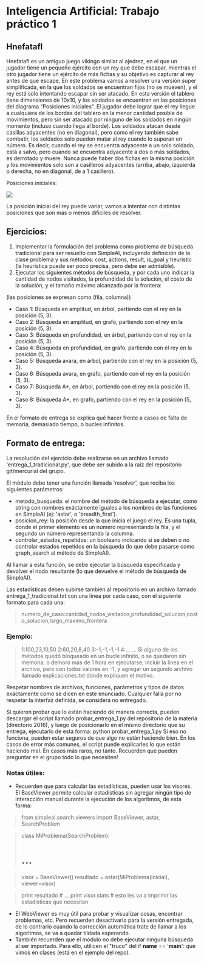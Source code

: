 # Inteligencia Artificial: Trabajo práctico 1

## Hnefatafl
Hnefatafl es un antiguo juego vikingo similar al ajedrez, en el que un jugador tiene un pequeño ejército con un rey que debe escapar, mientras el otro jugador tiene un ejército de más fichas y su objetivo es capturar al rey antes de que escape. En este problema vamos a resolver una versión super simplificada, en la que los soldados se encuentran fijos (no se mueven), y el rey está solo intentando escapar sin ser atacado.
En esta versión el tablero tiene dimensiones de 10x10, y los soldados se encuentran en las posiciones del diagrama “Posiciones iniciales”. El jugador debe lograr que el rey llegue a cualquiera de los bordes del tablero en la menor cantidad posible de movimientos, pero sin ser atacado por ninguno de los soldados en ningún momento (incluso cuando llega al borde).
Los soldados atacan desde casillas adyacentes (no en diagonal), pero como el rey también sabe combatir, los soldados solo pueden matar al rey cuando lo superan en número. Es decir, cuando el rey se encuentra adyacente a un solo soldado, está a salvo, pero cuando se encuentra adyacente a dos o más soldados, es derrotado y muere.
Nunca puede haber dos fichas en la misma posición y los movimientos solo son a casilleros adyacentes (arriba, abajo, izquierda o derecha, no en diagonal, de a 1 casillero).

Posiciones iniciales:

<img src="http://i.imgur.com/f4kMhwA.png" />

La posición inicial del rey puede variar, vamos a intentar con distintas posiciones que son más o menos difíciles de resolver.

## Ejercicios:

1. Implementar la formulación del problema como problema de búsqueda tradicional para ser resuelto con SimpleAI, incluyendo definición de la clase problema y sus métodos: cost, actions, result, is_goal y heuristic (la heurística puede ser poco precisa, pero debe ser admisible).
2. Ejecutar los siguientes métodos de búsqueda, y por cada uno indicar la cantidad de nodos visitados, la profundidad de la solución, el costo de la solución, y el tamaño máximo alcanzado por la frontera:

(las posiciones se expresan como (fila, columna))

* Caso 1: Búsqueda en amplitud, en árbol, partiendo con el rey en la posición (5, 3).
* Caso 2: Búsqueda en amplitud, en grafo, partiendo con el rey en la posición (5, 3).
* Caso 3: Búsqueda en profundidad, en árbol, partiendo con el rey en la posición (5, 3).
* Caso 4: Búsqueda en profundidad, en grafo, partiendo con el rey en la posición (5, 3).
* Caso 5: Búsqueda avara, en árbol, partiendo con el rey en la posición (5, 3).
* Caso 6: Búsqueda avara, en grafo, partiendo con el rey en la posición (5, 3).
* Caso 7: Búsqueda A*, en árbol, partiendo con el rey en la posición (5, 3).
* Caso 8: Búsqueda A*, en grafo, partiendo con el rey en la posición (5, 3).

En el formato de entrega se explica qué hacer frente a casos de falta de memoria, demasiado tiempo, o bucles infinitos.

## Formato de entrega:

La resolución del ejercicio debe realizarse en un archivo llamado 'entrega_1_tradicional.py', que debe ser subido a la raíz del repositorio git/mercurial del grupo.

El módulo debe tener una función llamada 'resolver', que reciba los siguientes parámetros:

* metodo_busqueda: el nombre del método de búsqueda a ejecutar, como string con nombres exáctamente iguales a los nombres de las funciones en SimpleAI (ej: 'astar', o 'breadth_first').
* posicion_rey: la posición desde la que inicia el juego el rey. Es una tupla, donde el primer elemento es un número representando la fila, y el segundo un número representando la columna.
* controlar_estados_repetidos: un booleano indicando si se deben o no controlar estados repetidos en la búsqueda (lo que debe pasarse como graph_search al método de SimpleAI).

Al llamar a esta función, se debe ejecutar la búsqueda especificada y devolver el nodo resultante (lo que devuelve el método de búsqueda de SimpleAI).

Las estadísticas deben subirse también al repositorio en un archivo llamado entrega_1_tradicional.txt con una linea por cada caso, con el siguiente formato para cada una:
> numero_de_caso:cantidad_nodos_visitados,profundidad_solucion,costo_solucion,largo_maximo_frontera

### Ejemplo:
> 1:100,23,10,50
> 2:60,20,8,40
> 3:-1,-1,-1,-1
> 4:...
...
Si alguno de los métodos quedó bloqueado en un bucle infinito, o se quedaron sin memoria, o demoró más de 1 hora en ejecutarse, incluir la linea en el archivo, pero con todos valores en -1, y agregar un segundo archivo llamado explicaciones.txt donde expliquen el motivo.

Respetar nombres de archivos, funciones, parámetros y tipos de datos exáctamente como se dicen en este enunciado. Cualquier falla por no respetar la interfaz definida, se considera no entregado.

Si quieren probar que lo están haciendo de manera correcta, pueden descargar el script llamado probar_entrega_1.py del repositorio de la materia (directorio 2016), y luego de posicionarlo en el mismo directorio que su entrega, ejecutarlo de esta forma:
python probar_entrega_1.py
Si eso no funciona, pueden estar seguros de que algo no están haciendo bien. En los casos de error más comunes, el script puede explicarles lo que están haciendo mal. En casos más raros, no tanto. Recuerden que pueden preguntar en el grupo todo lo que necesiten!

### Notas útiles:
* Recuerden que para calcular las estadísticas, pueden usar los visores. El BaseViewer permite calcular estadísticas sin agregar ningún tipo de interacción manual durante la ejecución de los algoritmos, de esta forma:
> from simpleai.search.viewers import BaseViewer, astar, SearchProblem

> class MiProblema(SearchProblem):
>    # ...

> visor = BaseViewer()
> resultado = astar(MiProblema(inicial), viewer=visor)

> print resultado # ...
> print visor.stats  # esto les va a imprimir las estadísticas que necesitan
* El WebViewer es muy útil para probar y visualizar cosas, encontrar problemas, etc. Pero recuerden desactivarlo para la versión entregada, de lo contrario cuando la corrección automática trate de llamar a los algoritmos, se va a quedar tildada esperando.
* También recuerden que el módulo no debe ejecutar ninguna búsqueda al ser importado. Para ello, utilicen el "truco" del if __name__ == '__main__': que vimos en clases (está en el ejemplo del repo).
